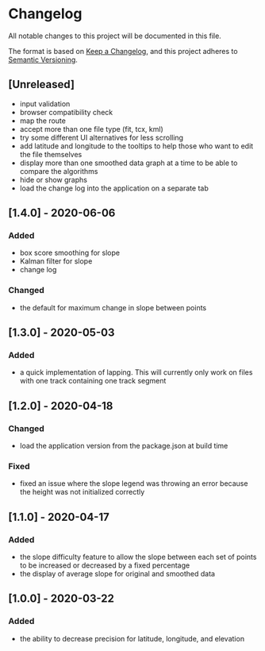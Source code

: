 # Changelog
All notable changes to this project will be documented in this file.

The format is based on [Keep a Changelog](https://keepachangelog.com/en/1.0.0/),
and this project adheres to [Semantic Versioning](https://semver.org/spec/v2.0.0.html).

## [Unreleased]
- input validation
- browser compatibility check
- map the route
- accept more than one file type (fit, tcx, kml)
- try some different UI alternatives for less scrolling
- add latitude and longitude to the tooltips to help those who want to edit the file themselves
- display more than one smoothed data graph at a time to be able to compare the algorithms
- hide or show graphs
- load the change log into the application on a separate tab

## [1.4.0] - 2020-06-06
### Added
- box score smoothing for slope
- Kalman filter for slope
- change log
### Changed
- the default for maximum change in slope between points
    
## [1.3.0] - 2020-05-03
### Added
- a quick implementation of lapping.  This will currently only work on files with one track containing one track segment
    
## [1.2.0] - 2020-04-18
### Changed    
- load the application version from the package.json at build time
### Fixed
- fixed an issue where the slope legend was throwing an error because the height was not initialized correctly
    
## [1.1.0] - 2020-04-17
### Added
- the slope difficulty feature to allow the slope between each set of points to be increased or decreased by a fixed percentage
- the display of average slope for original and smoothed data
    
## [1.0.0] - 2020-03-22
### Added   
- the ability to decrease precision for latitude, longitude, and elevation
    
